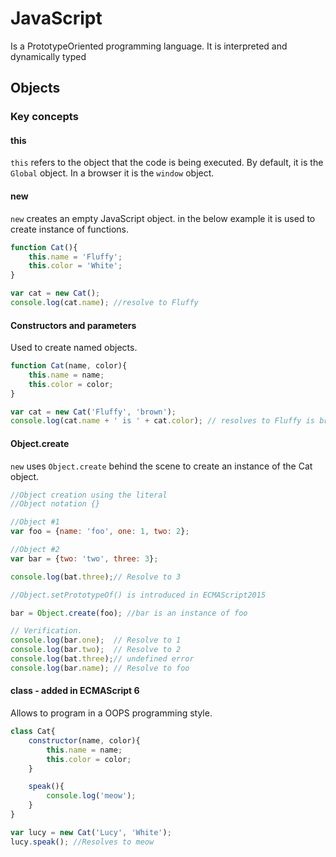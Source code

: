 # JavaScript

Is a PrototypeOriented programming language. It is interpreted and dynamically typed

## Objects

### Key concepts

#### this

`this` refers to the object that the code is being executed. By default, it is the `Global` object. In a browser it is the `window` object.

#### new

`new` creates an empty JavaScript object. in the below example it is used to create instance of functions.

```js
function Cat(){
    this.name = 'Fluffy';
    this.color = 'White';
}

var cat = new Cat();
console.log(cat.name); //resolve to Fluffy
```

#### Constructors and parameters

Used to create named objects.

```js
function Cat(name, color){
    this.name = name;
    this.color = color;
}

var cat = new Cat('Fluffy', 'brown');
console.log(cat.name + ' is ' + cat.color); // resolves to Fluffy is brown
```

#### Object.create

`new` uses `Object.create` behind the scene to create an instance of the Cat object.

```js
//Object creation using the literal
//Object notation {}

//Object #1
var foo = {name: 'foo', one: 1, two: 2};

//Object #2
var bar = {two: 'two', three: 3};

console.log(bat.three);// Resolve to 3

//Object.setPrototypeOf() is introduced in ECMAScript2015

bar = Object.create(foo); //bar is an instance of foo

// Verification.
console.log(bar.one);  // Resolve to 1
console.log(bar.two);  // Resolve to 2
console.log(bat.three);// undefined error
console.log(bar.name); // Resolve to foo
```

#### class - added in ECMAScript 6

Allows to program in a OOPS programming style.

```js
class Cat{
    constructor(name, color){
        this.name = name;
        this.color = color;
    }

    speak(){
        console.log('meow');
    }
}

var lucy = new Cat('Lucy', 'White');
lucy.speak(); //Resolves to meow
```